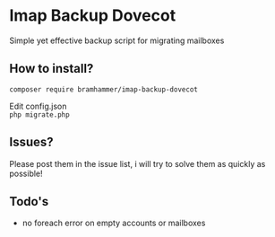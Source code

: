 # Imap Backup Dovecot
Simple yet effective backup script for migrating mailboxes

## How to install?

```composer require bramhammer/imap-backup-dovecot```  

Edit config.json  
```php migrate.php```

## Issues?
Please post them in the issue list, i will try to solve them as quickly as possible!

## Todo's
- no foreach error on empty accounts or mailboxes
